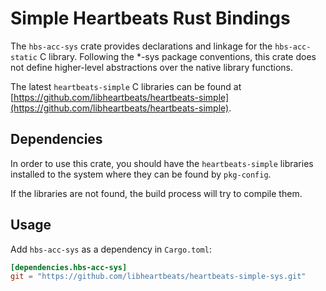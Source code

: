 # Simple Heartbeats Rust Bindings

The `hbs-acc-sys` crate provides declarations and linkage for the
`hbs-acc-static` C library.
Following the *-sys package conventions, this crate does not define
higher-level abstractions over the native library functions.

The latest `heartbeats-simple` C libraries can be found at
[https://github.com/libheartbeats/heartbeats-simple](https://github.com/libheartbeats/heartbeats-simple).

## Dependencies

In order to use this crate, you should have the `heartbeats-simple` libraries
installed to the system where they can be found by `pkg-config`.

If the libraries are not found, the build process will try to compile them.

## Usage
Add `hbs-acc-sys` as a dependency in `Cargo.toml`:

```toml
[dependencies.hbs-acc-sys]
git = "https://github.com/libheartbeats/heartbeats-simple-sys.git"
```
